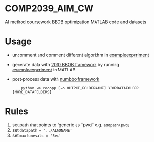 # COMP2039_AIM_CW
AI method coursework BBOB optimization MATLAB code and datasets

# Usage
- uncomment and comment different algorithm in [exampleexperiment](Algorithms/exampleexperiment.m)
- generate data with [2010 BBOB framework](https://coco.gforge.inria.fr/doku.php?id=bbob-2010-downloads) by running [exampleexperiment](Algorithms/exampleexperiment.m) in MATLAB
- post-process data with [numbbo framework](https://github.com/numbbo/coco/)

	```Sh
		python -m cocopp [-o OUTPUT_FOLDERNAME] YOURDATAFOLDER [MORE_DATAFOLDERS]
	```

# Rules
1. set path that points to fgeneric as "pwd" e.g. `addpath(pwd)`
2. set `datapath = '../ALGONAME'`
3. set `maxfunevals = '5e4'`
